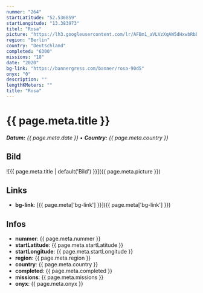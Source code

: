 ```yaml
---
nummer: "264"
startLatitude: "52.536859"
startLongitude: "13.383973"
titel: "Rosa"
picture: "https://lh3.googleusercontent.com/lr/AFBm1_aVLVzXqAW5dHxwbRbbQbkBB2rRKsCXJTsywGwIZftM-NrtITmI78gno7KJS-m0WoGRnpSng885p1T07F-gqWai7nPe2P-Qo4DYWajKN0-eTHCiUozeumN94_GVtkRmYwPkTWimjCWzxLkvKVPusyG_nwYvcMjV7cojeU171C4ukdGHurkCfwz0oelsbiS9JeUTE8l52aFmLZH03W3kA0DS48hJPKtfgSJceXNBamwZmL_mHOC1C52NyDhvhyzqmPZYV9Qfg23NXLLVDrg7c6y0CfTyalHqS9x11lIFjRvbXJQ-qfhksDDRSVR_qQeZszqOizPhuD557ze4EmIfLTavbrnB-tG3MZyilDAfoPRpTSLOfmUJhedZNrPdVwlsJlW5U8aQMMaMlbfWlBy52ZwPFw12LONp44BnCCr0AXNin8O-a5Ulc5ISx9zuCL6AD1SVfwBt_OhLxNSsgDS1mPwqdEHJHhfDQxZBYu8dCWCoEQ09ih0soixjsWzg_LNXRsUHNeUnIKC2yiKZhqgepUpX-7bYf3muQthgsWA1wP-TMPP95Nb8mJ9HkyB-DuBnEz4ZcYKLHv17WVQCuzx-wB2n6FTGLvzLpXhnu-Jt4qH_2LDVtGswYoOUycn8rht0eMixLRMfivxoH-Fu-sE0Gz8SjOoZmtAOMft9yimh4kV71_KYWD_ENB-mFTzxyDBm-dYycI_Jpe5a39gCD4NOvFmSBQGtHz3awzPzurhxT_IrI9XKnzBCN1Fsswkj45rFshAwSQnjfmEehAtMd_73eiV4dLEJSCtI3BLBIapocZHQd2ATZwll2-vIvt27W44Ue7z68OrDraXQ-xJE3wuB5SIvz_M1J4Q"
region: "Berlin"
country: "Deutschland"
completed: "6300"
missions: "18"
date: "2020"
bg-link: "https://bannergress.com/banner/rosa-90d5"
onyx: "0"
description: ""
lengthKMeters: ""
title: "Rosa"
---
```


# {{ page.meta.title }}
_**Datum:** {{ page.meta.date }} • **Country:** {{ page.meta.country }}_

## Bild
![{{ page.meta.title | default('Bild') }}]({{ page.meta.picture }})

## Links
- **bg-link**: [{{ page.meta['bg-link'] }}]({{ page.meta['bg-link'] }})

## Infos
- **nummer**: {{ page.meta.nummer }}
- **startLatitude**: {{ page.meta.startLatitude }}
- **startLongitude**: {{ page.meta.startLongitude }}
- **region**: {{ page.meta.region }}
- **country**: {{ page.meta.country }}
- **completed**: {{ page.meta.completed }}
- **missions**: {{ page.meta.missions }}
- **onyx**: {{ page.meta.onyx }}

